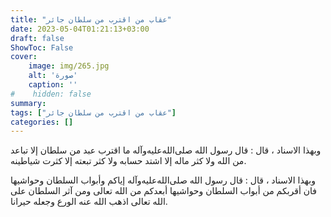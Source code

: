 ```yaml
---
title: "عقاب من اقترب من سلطان جائر"
date: 2023-05-04T01:21:13+03:00
draft: false
ShowToc: False
cover:
    image: img/265.jpg
    alt: 'صورة'
    caption: ''
#    hidden: false
summary: 
tags: ["عقاب من اقترب من سلطان جائر"]
categories: []
---
```

وبهذا الاسناد ، قال : قال رسول الله صلى‌الله‌عليه‌وآله ما اقترب عبد من
سلطان إلا تباعد من الله ولا كثر ماله إلا اشتد حسابه ولا كثر تبعته إلا
كثرت شياطينه.

وبهذا الاسناد ، قال : قال رسول الله صلى‌الله‌عليه‌وآله إياكم وأبواب السلطان
وحواشيها فان أقربكم من أبواب السلطان وحواشيها أبعدكم من الله تعالى
ومن آثر السلطان على الله تعالى اذهب الله عنه الورع وجعله حيرانا.

